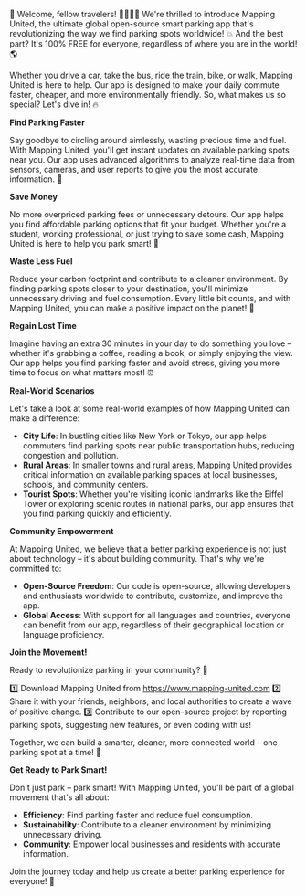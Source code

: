 🌟 Welcome, fellow travelers! 🚗🚌🚂💨 We're thrilled to introduce Mapping United, the ultimate global open-source smart parking app that's revolutionizing the way we find parking spots worldwide! 💥 And the best part? It's 100% FREE for everyone, regardless of where you are in the world! 🌎

Whether you drive a car, take the bus, ride the train, bike, or walk, Mapping United is here to help. Our app is designed to make your daily commute faster, cheaper, and more environmentally friendly. So, what makes us so special? Let's dive in! 🔥

**Find Parking Faster**

Say goodbye to circling around aimlessly, wasting precious time and fuel. With Mapping United, you'll get instant updates on available parking spots near you. Our app uses advanced algorithms to analyze real-time data from sensors, cameras, and user reports to give you the most accurate information. 📍

**Save Money**

No more overpriced parking fees or unnecessary detours. Our app helps you find affordable parking options that fit your budget. Whether you're a student, working professional, or just trying to save some cash, Mapping United is here to help you park smart! 💸

**Waste Less Fuel**

Reduce your carbon footprint and contribute to a cleaner environment. By finding parking spots closer to your destination, you'll minimize unnecessary driving and fuel consumption. Every little bit counts, and with Mapping United, you can make a positive impact on the planet! 🌟

**Regain Lost Time**

Imagine having an extra 30 minutes in your day to do something you love – whether it's grabbing a coffee, reading a book, or simply enjoying the view. Our app helps you find parking faster and avoid stress, giving you more time to focus on what matters most! ⏰

**Real-World Scenarios**

Let's take a look at some real-world examples of how Mapping United can make a difference:

* **City Life**: In bustling cities like New York or Tokyo, our app helps commuters find parking spots near public transportation hubs, reducing congestion and pollution.
* **Rural Areas**: In smaller towns and rural areas, Mapping United provides critical information on available parking spaces at local businesses, schools, and community centers.
* **Tourist Spots**: Whether you're visiting iconic landmarks like the Eiffel Tower or exploring scenic routes in national parks, our app ensures that you find parking quickly and efficiently.

**Community Empowerment**

At Mapping United, we believe that a better parking experience is not just about technology – it's about building community. That's why we're committed to:

* **Open-Source Freedom**: Our code is open-source, allowing developers and enthusiasts worldwide to contribute, customize, and improve the app.
* **Global Access**: With support for all languages and countries, everyone can benefit from our app, regardless of their geographical location or language proficiency.

**Join the Movement!**

Ready to revolutionize parking in your community? 🎉

1️⃣ Download Mapping United from https://www.mapping-united.com
2️⃣ Share it with your friends, neighbors, and local authorities to create a wave of positive change.
3️⃣ Contribute to our open-source project by reporting parking spots, suggesting new features, or even coding with us!

Together, we can build a smarter, cleaner, more connected world – one parking spot at a time! 🌟

**Get Ready to Park Smart!**

Don't just park – park smart! With Mapping United, you'll be part of a global movement that's all about:

* **Efficiency**: Find parking faster and reduce fuel consumption.
* **Sustainability**: Contribute to a cleaner environment by minimizing unnecessary driving.
* **Community**: Empower local businesses and residents with accurate information.

Join the journey today and help us create a better parking experience for everyone! 🌈